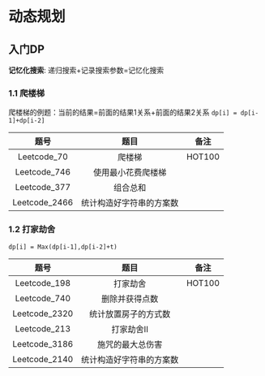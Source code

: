 # 动态规划
## 入门DP
**记忆化搜索**: 递归搜索+记录搜索参数=记忆化搜索
### 1.1 爬楼梯

爬楼梯的例题：当前的结果=前面的结果1关系+前面的结果2关系
`dp[i] = dp[i-1]+dp[i-2]`

|题号|题目|备注|
|:---:|:---:|:---:|
|Leetcode_70|爬楼梯|HOT100|
|Leetcode_746|使用最小花费爬楼梯||
|Leetcode_377|组合总和||
|Leetcode_2466|统计构造好字符串的方案数||

### 1.2 打家劫舍

`dp[i] = Max(dp[i-1],dp[i-2]+t)`

|题号|题目|备注|
|:---:|:---:|:---:|
|Leetcode_198|打家劫舍|HOT100|
|Leetcode_740|删除并获得点数||
|Leetcode_2320|统计放置房子的方式数||
|Leetcode_213|打家劫舍II||
|Leetcode_3186|施咒的最大总伤害||
|Leetcode_2140|统计构造好字符串的方案数||
